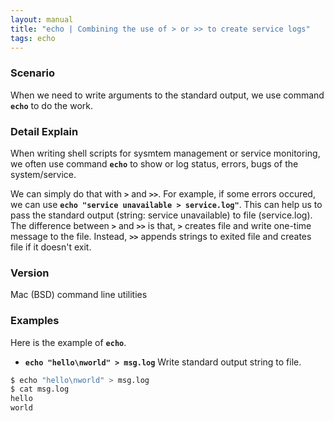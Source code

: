 ```yaml
---
layout: manual
title: "echo | Combining the use of > or >> to create service logs"
tags: echo
---
```


### Scenario
When we need to write arguments to the standard output, we use command __`echo`__ to do the work.

### Detail Explain

When writing shell scripts for sysmtem management or service monitoring, we often use command __`echo`__ to show or log status, errors, bugs of the system/service.

We can simply do that with __`>`__ and __`>>`__. For example, if some errors occured, we can use __`echo "service unavailable > service.log"`__. This can help us to pass the standard output (string: service unavailable) to file (service.log). The difference between __`>`__ and __`>>`__ is that, __`>`__ creates file and write one-time message to the file. Instead, __`>>`__ appends strings to exited file and creates file if it doesn't exit.

### Version
Mac (BSD) command line utilities

### Examples
Here is the example of __`echo`__.

- __`echo "hello\nworld" > msg.log`__ Write standard output string to file.

```bash
$ echo "hello\nworld" > msg.log
$ cat msg.log 
hello
world
```
